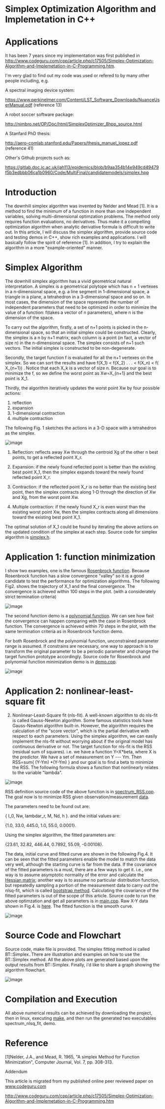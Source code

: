 # Simplex Optimization Algorithm and Implemetation in C++

# Applications
It has been 7 years since my implementation was first published in http://www.codeguru.com/cpp/article.php/c17505/Simplex-Optimization-Algorithm-and-Implemetation-in-C-Programming.htm. 

I'm very glad to find out my code was used or refered to by many other people including, e.g.

A spectral imaging device system:

https://www.perkinelmer.com/Content/LST_Software_Downloads/NuanceUserManual.pdf  (reference 13)

A robot soccer software package:

http://nimbro.net/OP/Doc/html/SimplexOptimizer_8hpp_source.html

A Stanfard PhD thesis:

http://aero-comlab.stanford.edu/Papers/thesis_manuel_lopez.pdf (reference 41)

Other's Github projects such as:

https://gitlab.doc.ic.ac.uk/jah113/epidemics/blob/b9aa354b14e949cd49479f5b3edbbb06ca1b0960/Code/MultiFinal/candidatemodels/simplex.hpp


# Introduction
The downhill simplex algorithm was invented by Nelder and Mead [1]. It is a method to find the minimum of a function in more than one independent variables, solving multi-dimensional optimzation problems. The method only requires function evaluations, no derivatives. Thus make it a compelling optimization algorithm when analytic derivative formula is difficult to write out. In this article, I will discuss the simplex algorithm, provide source code and testing demos in C++, show rich examples and applications. I will basically follow the spirit of reference [1]. In addition, I try to explain the algorithm in a more "example-oriented" manner.

# Simplex Algorithm
The downhill simplex algorithm has a vivid geometrical natural interpretation. A simplex is a geometrical polytope which has n + 1 vertexes in a n-dimensional space, e.g. a line segment in 1-dimensional space, a triangle in a plane, a tetrahedron in a 3-dimensional space and so on. In most cases, the dimension of the space represents the number of independent parameters that need to be optimized in order to minimize the value of a function: f(takes a vector of n parameters), where n is the dimension of the space.

To carry out the algorithm, firstly, a set of n+1 points is picked in the n-dimensional space, so that an initial simplex could be constructed. Clearly, the simplex is a n by n+1 matrix, each column is a point (in fact, a vector of size n) in the n-dimensional space. The simplex consists of n+1 such vectors. The initial simplex is constructed to be non-degenerate.

Secondly, the target function f is evaluated for all the n+1 vertexes on the simplex. So we can sort the results and have f(X_1) < f(X_2) . . . < f(X_n) < f( X_{n+1}) . Notice that each X_k is a vector of size n. Because our goal is to minimize the f, so we define the worst point as Xw=X_{n+1} and the best point is X_1.

Thirdly, the algorithm iteratively updates the worst point Xw by four possible actions: 
1) reflection
2) expansion
3) 1-dimensional contraction
4) multiple contraction

The following Fig. 1 sketches the actions in a 3-D space with a tetrahedron as the simplex.

![image](https://github.com/botaojia/simplex/blob/master/simplex_fig.png)


1) Reflection: reflects away Xw through the centroid Xg of the other n best points, to get a reflected point X_r.

2) Expansion: if the newly found reflected point is better than the existing best point X_1, then the simplex expands toward the newly found reflected point X_r.

3) Contraction: if the reflected point X_r is no better than the existing best point, then the simplex contracts along 1-D through the direction of Xw and Xg, from the worst point Xw.

4) Multiple contraction: if the newly found X_r is even worst than the existing worst point Xw, then the simplex contracts along all dimensions toward the existing best point X_1.

The optimal solution of X_1 could be found by iterating the above actions on the updated condition of the simplex at each step. Source code for simplex algorithm is [simplex.h](https://github.com/botaojia/simplex/blob/master/simplex.h).

# Application 1: function minimization
I show two examples, one is the famous [Rosenbrock function](https://en.wikipedia.org/wiki/Rosenbrock_function). Because Rosenbrock function has a slow convergence "valley" so it is a good candidate to test the performance for optimization algorithms. The following Fig2. shows the trajectory of X_1 and the final convergence. The convergence is achieved within 100 steps in the plot. (with a considerately strict termination criteria) 

![image](https://github.com/botaojia/simplex/blob/master/rosenbrock.png)

The second function demo is a [polynomial function](https://en.wikipedia.org/wiki/Polynomial). We can see how fast the convergence can happen comparing with the case in Rosenbrock function. The convergence is achieved within 70 steps in the plot, with the same termination criteria as in Rosenbrock function demo.

For both Rosenbrock and the polynomial function, unconstrained parameter range is assumed. If constrains are necessary, one way to approach is to transform the original parameter to be a periodic parameter and change the target function prototype accordingly. Source code for Rosenbrock and polynomial function minimization demo is in [demo.cpp](https://github.com/botaojia/simplex/blob/master/demo.cpp).

![image](https://github.com/botaojia/simplex/blob/master/polynomial.png)

# Application 2: nonlinear-least-square fit

2. Nonlinear-Least-Square fit (nls-fit). A well-known algorithm to do nls-fit is called Gauss-Newton algorithm. Some famous statistics tools have Gauss-Newton algorithm built-in. However, the algorithm requires the calculation of the "score vector", which is the partial derivative with respect to each parameters. Using the simplex algorithm, we can easily implement the nls-fit without worrying about if the original model has continuous derivative or not. The target function for nls-fit is the RSS (residual sum of squares). i.e. we have a function Y=X*beta, where X is the predictor. We have a set of measurement on Y --- Ym. Then RSS=sum{ (Y-Ym) *(Y-Ym) } and our goal is to find a beta to minimize the RSS. The following formula shows a function that nonlinearly relates to the variable "lambda". 

![image](https://github.com/botaojia/simplex/blob/master/sinc_formula.png)

RSS definition source code of the above function is in [spectrum_RSS.cpp](https://github.com/botaojia/simplex/blob/master/spectrum_RSS.cpp).
The goal now is to minimize RSS given observation/measurement [data](https://github.com/botaojia/simplex/blob/master/data.txt).

The parameters need to be found out are:

{ I_0, Nw, lambdar_r, M, Nd, h }. and the initial values are:

{1.0, 33.0, 445.0, 1.0, 55.0, 0.0001}.

Using the simplex algorithm, the fitted parameters are:

{23.61, 32.82, 446.44, 0.7892, 55.09, -0.00108}.

The data, initial curve and fitted curve are shown in the following Fig.4. It can be seen that the fitted parameters enable the model to match the data very well, although the starting curve is far from the data. If the covariance of the fitted parameters is a must, there are a few ways to get it. i.e., one way is to assume asymptotic normality of the error and calculate the [Hessian matrix](https://en.wikipedia.org/wiki/Hessian_matrix); another way is to assume no particular distribution function, but repeatedly sampling a portion of the measurement data to carry out the nlsq-fit, which is called [bootstrap method](https://en.wikipedia.org/wiki/Bootstrapping_(statistics)). Calculating the covariance of the fitted parameters is out of the scope of this article. Source code to run the above optimzation and get all parameters is in [main.cpp](https://github.com/botaojia/simplex/blob/master/main.cpp). Raw X-Y data shown in Fig.4. is [here](https://github.com/botaojia/simplex/blob/master/data.txt). The fitted function is the smooth curve.

![image](https://github.com/botaojia/simplex/blob/master/spec_simplex.png)

# Source Code and Flowchart
Source code, make file is provided. The simplex fitting method is called BT::Simplex. There are illustration and examples on how to use the BT::Simplex method. All the above plots are generated based upon the output results from BT::Simplex. Finally, i'd like to share a graph showing the algorithm flowchart.

![image](https://github.com/botaojia/simplex/blob/master/flowchart.png)

# Compilation and Execution
All above numerical results can be achieved by downloading the project, then in linux, executing
[make](https://github.com/botaojia/simplex/blob/master/makefile), and then run the generated two executables spectrum_nlsq_fit, demo.

# Reference
[1]Nelder, J.A., and Mead, R. 1965, "A simplex Method for Function Minimization", Computer Journal, Vol. 7, pp. 308-313.

Addendum

This article is migrated from my published online peer reviewed paper on www.codeguru.com

http://www.codeguru.com/cpp/article.php/c17505/Simplex-Optimization-Algorithm-and-Implemetation-in-C-Programming.htm

